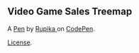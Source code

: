 Video Game Sales Treemap
------------------------


A [Pen](https://codepen.io/sri0808/pen/emOXgOL) by [Rupika ](https://codepen.io/sri0808) on [CodePen](https://codepen.io).

[License](https://codepen.io/license/pen/emOXgOL).